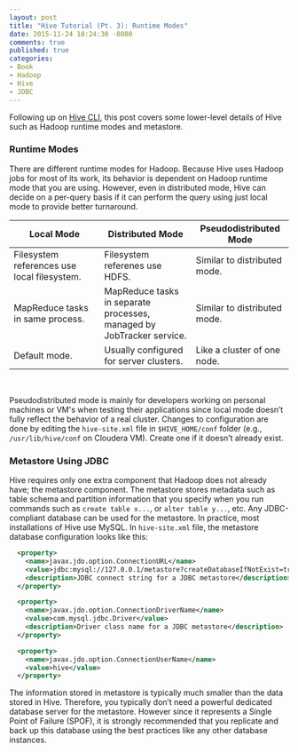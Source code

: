 ```yaml
---
layout: post
title: "Hive Tutorial (Pt. 3): Runtime Modes"
date: 2015-11-24 18:24:30 -0800
comments: true
published: true
categories: 
- Book
- Hadoop
- Hive
- JDBC
---
```


Following up on [Hive CLI](/blog/2015/11/23/programming-hive-hive-cli/), this post covers some lower-level details of Hive such as Hadoop runtime modes and metastore.

### Runtime Modes

There are different runtime modes for Hadoop. 
Because Hive uses Hadoop jobs for most of its work, its behavior is dependent on Hadoop runtime mode that you are using. 
However, even in distributed mode, Hive can decide on a per-query basis if it can perform the query using just local mode to provide better turnaround.

| Local Mode | Distributed Mode | Pseudodistributed Mode |
| --- | --- | --- |
| Filesystem references use local filesystem. | Filesystem referenes use HDFS. | Similar to distributed mode. |
| MapReduce tasks in same process. |  MapReduce tasks in separate <br>processes, managed by JobTracker service. | Similar to distributed mode.|
| Default mode. | Usually configured for server clusters. | Like a cluster of one node.|

<br>

Pseudodistributed mode is mainly for developers working on personal machines or VM's when testing their applications since local mode doesn’t fully reflect the behavior of a real cluster. Changes to configuration are done by editing the `hive-site.xml` file in `$HIVE_HOME/conf` folder (e.g., `/usr/lib/hive/conf` on Cloudera VM). Create one if it doesn’t already exist.

### Metastore Using JDBC

Hive requires only one extra component that Hadoop does not already have; the metastore component. 
The metastore stores metadata such as table schema and partition information that you specify when you run commands such as `create table x...`, or `alter table y...`, etc. 
Any JDBC-compliant database can be used for the metastore. In practice, most installations of Hive use MySQL. 
In `hive-site.xml` file, the metastore database configuration looks like this:

``` xml
  <property>
    <name>javax.jdo.option.ConnectionURL</name>
    <value>jdbc:mysql://127.0.0.1/metastore?createDatabaseIfNotExist=true</value>
    <description>JDBC connect string for a JDBC metastore</description>
  </property>

  <property>
    <name>javax.jdo.option.ConnectionDriverName</name>
    <value>com.mysql.jdbc.Driver</value>
    <description>Driver class name for a JDBC metastore</description>
  </property>

  <property>
    <name>javax.jdo.option.ConnectionUserName</name>
    <value>hive</value>
  </property>
```

The information stored in metastore is typically much smaller than the data stored in Hive. 
Therefore, you typically don’t need a powerful dedicated database server for the metastore. 
However since it represents a Single Point of Failure (SPOF), it is strongly recommended that you replicate and back up this database using the best practices like any other database instances.

